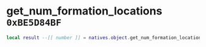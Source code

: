 # get_num_formation_locations `0xBE5D84BF`

```lua
local result --[[ number ]] = natives.object.get_num_formation_locations(_unk0 --[[ number ]])
```